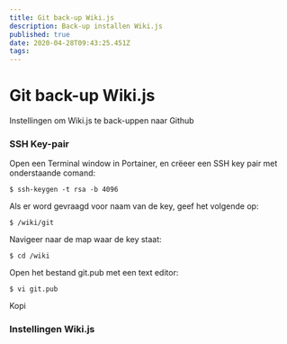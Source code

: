 ```yaml
---
title: Git back-up Wiki.js
description: Back-up installen Wiki.js
published: true
date: 2020-04-28T09:43:25.451Z
tags: 
---
```


# Git back-up Wiki.js
Instellingen om Wiki.js te back-uppen naar Github

### SSH Key-pair
Open een Terminal window in Portainer, en crëeer een SSH key pair met onderstaande comand:

`$ ssh-keygen -t rsa -b 4096`

Als er word gevraagd voor naam van de key, geef het volgende op:

`$ /wiki/git`

Navigeer naar de map waar de key staat:

`$ cd /wiki`

Open het bestand git.pub met een text editor:

`$ vi git.pub`

Kopi

### Instellingen Wiki.js